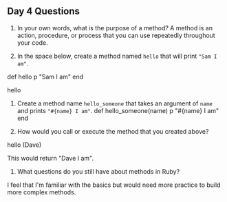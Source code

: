 ## Day 4 Questions

1. In your own words, what is the purpose of a method?
A method is an action, procedure, or process that you can use repeatedly throughout your code.

1. In the space below, create a method named `hello` that will print `"Sam I am"`.

def hello
  p "Sam I am"
end

hello

1. Create a method name `hello_someone` that takes an argument of `name` and prints `"#{name} I am"`.
def hello_someone(name)
  p "#{name} I am"
end


1. How would you call or execute the method that you created above?

hello (Dave)

This would return "Dave I am".

1. What questions do you still have about methods in Ruby?

I feel that I'm familiar with the basics but would need more practice to build more complex methods. 
